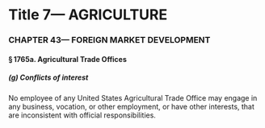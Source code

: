 
# Title 7— AGRICULTURE
### CHAPTER 43— FOREIGN MARKET DEVELOPMENT
#### § 1765a. Agricultural Trade Offices
##### (g) Conflicts of interest

No employee of any United States Agricultural Trade Office may engage in any business, vocation, or other employment, or have other interests, that are inconsistent with official responsibilities.
